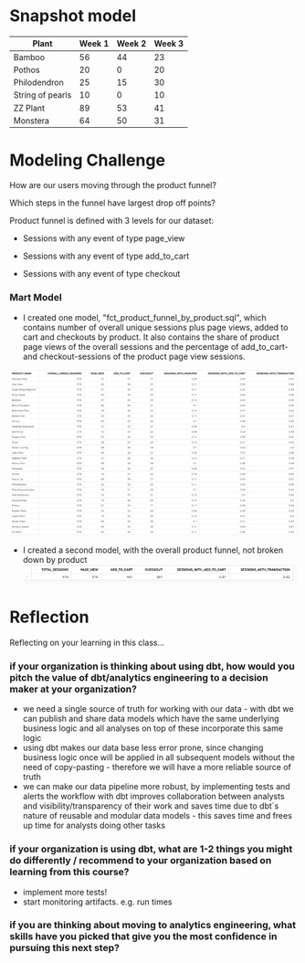 # Snapshot model

| Plant| Week 1 | Week 2 | Week 3 |
|----------|----------|----------|----------|
| Bamboo    | 56   | 44   | 23  |
| Pothos    | 20   | 0   | 20  |
| Philodendron    | 25   | 15   | 30  |
| String of pearls    | 10   | 0  | 10  |
| ZZ Plant   | 89   | 53   | 41  |
| Monstera    | 64  | 50   | 31  |


# Modeling Challenge
How are our users moving through the product funnel?

Which steps in the funnel have largest drop off points?

Product funnel is defined with 3 levels for our dataset:

- Sessions with any event of type page_view

- Sessions with any event of type add_to_cart

- Sessions with any event of type checkout

### Mart Model
- I created one model, "fct_product_funnel_by_product.sql", which contains number of overall unique sessions plus 
page views, added to cart and checkouts by product.
It also contains the share of product page views of the overall sessions and the percentage of add_to_cart- and checkout-sessions of the product page view sessions.

![](pictures/product_funnel_product.png)


- I created a second model,  with the overall product funnel, not broken down by product
![](pictures/product_funnel_overall.png)


# Reflection 
Reflecting on your learning in this class...

### if your organization is thinking about using dbt, how would you pitch the value of dbt/analytics engineering to a decision maker at your organization?
- we need a single source of truth for working with our data - with dbt we can publish and share data models which have the same underlying business logic and all analyses on top of these incorporate this same logic
- using dbt makes our data base less error prone, since changing business logic once will be applied in all subsequent models without the need of copy-pasting - therefore we will have a more reliable source of truth
- we can make our data pipeline more robust, by implementing tests and alerts
the workflow with dbt improves collaboration between analysts and visibility/transparency of their work and saves time due to dbt`s nature of reusable and modular data models - this saves time and frees up time for analysts doing other tasks
### if your organization is using dbt, what are 1-2 things you might do differently / recommend to your organization based on learning from this course?
- implement more tests!
- start monitoring artifacts. e.g. run times

### if you are thinking about moving to analytics engineering, what skills have you picked that give you the most confidence in pursuing this next step?

